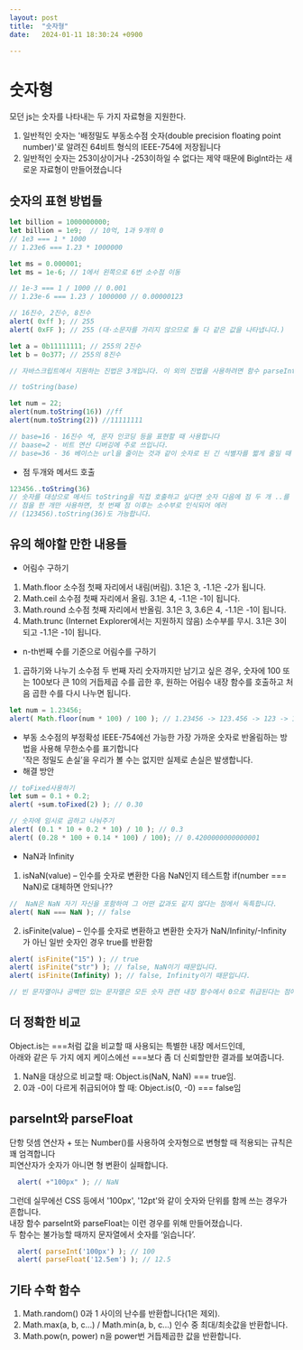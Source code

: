 ```yaml
---
layout: post
title:  "숫자형"
date:   2024-01-11 18:30:24 +0900

---
```

# 숫자형
모던 js는 숫자를 나타내는 두 가지 자료형을 지원한다.
1. 일반적인 숫자는 '배정밀도 부동소수점 숫자(double precision floating point number)'로 알려진 64비트 형식의 IEEE-754에 저장됩니다
2. 일반적인 숫자는 253이상이거나 -253이하일 수 없다는 제약 때문에 BigInt라는 새로운 자료형이 만들어졌습니다

## 숫자의 표현 방법들

```javascript
let billion = 1000000000;
let billion = 1e9;  // 10억, 1과 9개의 0
// 1e3 === 1 * 1000
// 1.23e6 === 1.23 * 1000000

let ms = 0.000001;
let ms = 1e-6; // 1에서 왼쪽으로 6번 소수점 이동

// 1e-3 === 1 / 1000 // 0.001
// 1.23e-6 === 1.23 / 1000000 // 0.00000123

// 16진수, 2진수, 8진수
alert( 0xff ); // 255
alert( 0xFF ); // 255 (대·소문자를 가리지 않으므로 둘 다 같은 값을 나타냅니다.)

let a = 0b11111111; // 255의 2진수
let b = 0o377; // 255의 8진수

// 자바스크립트에서 지원하는 진법은 3개입니다. 이 외의 진법을 사용하려면 함수 parseInt를 사용

// toString(base)

let num = 22;
alert(num.toString(16)) //ff
alert(num.toString(2)) //11111111

// base=16 - 16진수 색, 문자 인코딩 등을 표현할 때 사용합니다
// baase=2 - 비트 연산 디버깅에 주로 쓰입니다.
// base=36 - 36 베이스는 url을 줄이는 것과 같이 숫자로 된 긴 식별자를 짧게 줄일 때 유용합니다.
```
- 점 두개와 메서드 호출

```javascript
123456..toString(36)
// 숫자를 대상으로 메서드 toString을 직접 호출하고 싶다면 숫자 다음에 점 두 개 ..를 붙여야 합니다.
// 점을 한 개만 사용하면, 첫 번째 점 이후는 소수부로 인식되어 에러
// (123456).toString(36)도 가능합니다.
```


## 유의 해야할 만한 내용들
- 어림수 구하기
1. Math.floor 
소수점 첫째 자리에서 내림(버림). 3.1은 3, -1.1은 -2가 됩니다.
2. Math.ceil
소수점 첫째 자리에서 올림. 3.1은 4, -1.1은 -1이 됩니다.
3. Math.round
소수점 첫째 자리에서 반올림. 3.1은 3, 3.6은 4, -1.1은 -1이 됩니다.
4. Math.trunc (Internet Explorer에서는 지원하지 않음)
소수부를 무시. 3.1은 3이 되고 -1.1은 -1이 됩니다.

- n-th번째 수를 기준으로 어림수를 구하기
1. 곱하기와 나누기
소수점 두 번째 자리 숫자까지만 남기고 싶은 경우, 숫자에 100 또는 100보다 큰 10의 거듭제곱 수를 곱한 후, 원하는 어림수 내장 함수를 호출하고 처음 곱한 수를 다시 나누면 됩니다.

```javascript
let num = 1.23456;
alert( Math.floor(num * 100) / 100 ); // 1.23456 -> 123.456 -> 123 -> 1.23
```

- 부동 소수점의 부정확성
IEEE-754에선 가능한 가장 가까운 숫자로 반올림하는 방법을 사용해 무한소수를 표기합니다  
'작은 정밀도 손실’을 우리가 볼 수는 없지만 실제로 손실은 발생합니다.
- 해결 방안

```javascript
// toFixed사용하기
let sum = 0.1 + 0.2;
alert( +sum.toFixed(2) ); // 0.30

// 숫자에 임시로 곱하고 나눠주기
alert( (0.1 * 10 + 0.2 * 10) / 10 ); // 0.3
alert( (0.28 * 100 + 0.14 * 100) / 100); // 0.4200000000000001
```

- NaN과 Infinity
1. isNaN(value) – 인수를 숫자로 변환한 다음 NaN인지 테스트함
if(number === NaN)로 대체하면 안되나??  

```javascript
//  NaN은 NaN 자기 자신을 포함하여 그 어떤 값과도 같지 않다는 점에서 독특합니다.
alert( NaN === NaN ); // false
```
2. isFinite(value) – 인수를 숫자로 변환하고 변환한 숫자가 NaN/Infinity/-Infinity가 아닌 일반 숫자인 경우 true를 반환함

```javascript
alert( isFinite("15") ); // true
alert( isFinite("str") ); // false, NaN이기 때문입니다.
alert( isFinite(Infinity) ); // false, Infinity이기 때문입니다.

// 빈 문자열이나 공백만 있는 문자열은 모든 숫자 관련 내장 함수에서 0으로 취급된다는 점에 유의
```

## 더 정확한 비교
Object.is는 ===처럼 값을 비교할 때 사용되는 특별한 내장 메서드인데,  
아래와 같은 두 가지 에지 케이스에선 ===보다 좀 더 신뢰할만한 결과를 보여줍니다.
1. NaN을 대상으로 비교할 때: Object.is(NaN, NaN) === true임.
2. 0과 -0이 다르게 취급되어야 할 때: Object.is(0, -0) === false임

## parseInt와 parseFloat
단항 덧셈 연산자 + 또는 Number()를 사용하여 숫자형으로 변형할 때 적용되는 규칙은 꽤 엄격합니다  
피연산자가 숫자가 아니면 형 변환이 실패합니다.

```javascript
  alert( +"100px" ); // NaN
```
그런데 실무에선 CSS 등에서 '100px', '12pt'와 같이 숫자와 단위를 함께 쓰는 경우가 흔합니다.  
내장 함수 parseInt와 parseFloat는 이런 경우를 위해 만들어졌습니다.  
두 함수는 불가능할 때까지 문자열에서 숫자를 ‘읽습니다’.

```javascript
  alert( parseInt('100px') ); // 100
  alert( parseFloat('12.5em') ); // 12.5
```

## 기타 수학 함수
1. Math.random()
0과 1 사이의 난수를 반환합니다(1은 제외).
2. Math.max(a, b, c...) / Math.min(a, b, c...)
인수 중 최대/최솟값을 반환합니다.
3. Math.pow(n, power)
n을 power번 거듭제곱한 값을 반환합니다.

